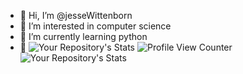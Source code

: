 - 👋 Hi, I’m @jesseWittenborn
- 👀 I’m interested in computer science
- 🌱 I’m currently learning python
- 💞️ 
![Your Repository's Stats](https://github-readme-stats.vercel.app/api/top-langs/?username=jesseWittenborn&theme=red-orange) ![Profile View Counter](https://komarev.com/ghpvc/?username=jesseWittenborn) ![Your Repository's Stats](https://github-readme-stats.vercel.app/api?username=jesseWittenborn&show_icons=true)
